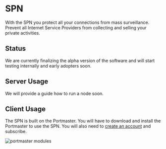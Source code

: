 # SPN

With the SPN you protect all your connections from mass surveillance. Prevent all Internet Service Providers from collecting and selling your private activities.

## Status

We are currently finalizing the alpha version of the software and will start testing internally and early adopters soon.

## Server Usage

We will provide a guide how to run a node soon.

## Client Usage

The SPN is built on the Portmaster. You will have to download and install the Portmaster to use the SPN. You will also need to [create an account](https://account.safing.io/) and subscribe.

![portmaster modules](https://safing.io/assets/img/portmaster/modules.png)
